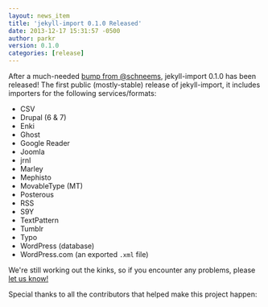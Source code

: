 ```yaml
---
layout: news_item
title: 'jekyll-import 0.1.0 Released'
date: 2013-12-17 15:31:57 -0500
author: parkr
version: 0.1.0
categories: [release]
---
```


After a much-needed [bump from @schneems][], jekyll-import 0.1.0 has been
released! The first public (mostly-stable) release of jekyll-import, it includes
importers for the following services/formats:

- CSV
- Drupal (6 & 7)
- Enki
- Ghost
- Google Reader
- Joomla
- jrnl
- Marley
- Mephisto
- MovableType (MT)
- Posterous
- RSS
- S9Y
- TextPattern
- Tumblr
- Typo
- WordPress (database)
- WordPress.com (an exported `.xml` file)

We're still working out the kinks, so if you encounter any problems, please
[let us know!][]

Special thanks to all the contributors that helped make this project happen: 

[bump from @schneems]: https://github.com/jekyll/jekyll-import/issues/110
[let us know!]: https://github.com/jekyll/jekyll-import/issues/72
